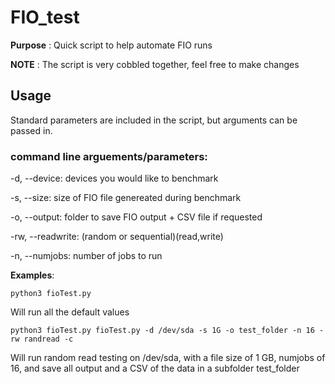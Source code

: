 # FIO_test

**Purpose** : Quick script to help automate FIO runs

**NOTE** : The script is very cobbled together, feel free to make changes

## Usage

Standard parameters are included in the script, but arguments can be passed in.

### command line arguements/parameters:

-d, --device: devices you would like to benchmark

-s, --size: size of FIO file genereated during benchmark

-o, --output: folder to save FIO output + CSV file if requested

-rw, --readwrite: (random or sequential)(read,write)

-n, --numjobs: number of jobs to run

**Examples**:

`python3 fioTest.py` 

Will run all the default values

`python3 fioTest.py fioTest.py -d /dev/sda -s 1G -o test_folder -n 16 -rw randread -c`

Will run random read testing on /dev/sda, with a file size of 1 GB, numjobs of 16, and save all output and a CSV of the data in a subfolder test_folder
